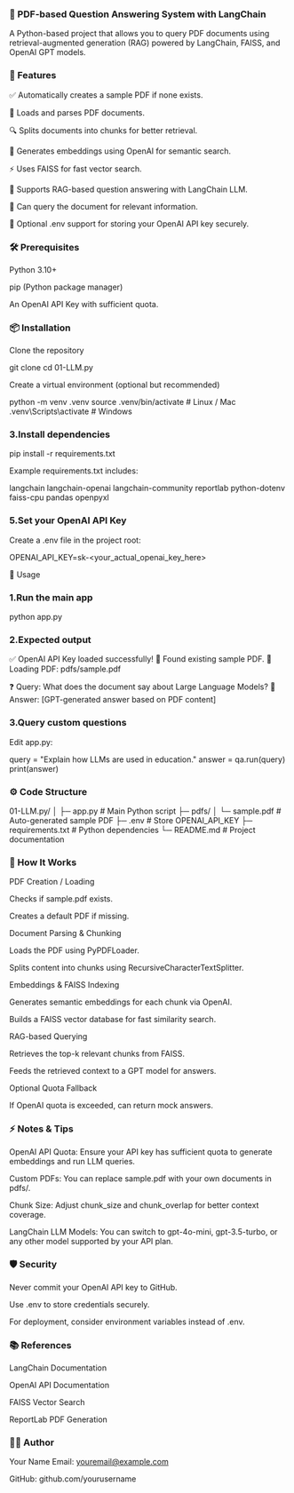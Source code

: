 ### 📄 PDF-based Question Answering System with LangChain

A Python-based project that allows you to query PDF documents using retrieval-augmented generation (RAG) powered by LangChain, FAISS, and OpenAI GPT models.

### 🚀 Features

✅ Automatically creates a sample PDF if none exists.

📂 Loads and parses PDF documents.

🔍 Splits documents into chunks for better retrieval.

🧠 Generates embeddings using OpenAI for semantic search.

⚡ Uses FAISS for fast vector search.

🤖 Supports RAG-based question answering with LangChain LLM.

🔄 Can query the document for relevant information.

🔧 Optional .env support for storing your OpenAI API key securely.

### 🛠️ Prerequisites

Python 3.10+

pip (Python package manager)

An OpenAI API Key with sufficient quota.

### 📦 Installation

Clone the repository

git clone <your-repo-url>
cd 01-LLM.py


Create a virtual environment (optional but recommended)

python -m venv .venv
source .venv/bin/activate      # Linux / Mac
.venv\Scripts\activate         # Windows


### 3.Install dependencies

pip install -r requirements.txt


Example requirements.txt includes:

langchain
langchain-openai
langchain-community
reportlab
python-dotenv
faiss-cpu
pandas
openpyxl


### 5.Set your OpenAI API Key

Create a .env file in the project root:

OPENAI_API_KEY=sk-<your_actual_openai_key_here>

📝 Usage

### 1.Run the main app

python app.py


### 2.Expected output

✅ OpenAI API Key loaded successfully!
📂 Found existing sample PDF.
📂 Loading PDF: pdfs/sample.pdf

❓ Query: What does the document say about Large Language Models?
📖 Answer: [GPT-generated answer based on PDF content]


### 3.Query custom questions

Edit app.py:

query = "Explain how LLMs are used in education."
answer = qa.run(query)
print(answer)

### ⚙️ Code Structure
01-LLM.py/
│
├─ app.py                  # Main Python script
├─ pdfs/
│   └─ sample.pdf          # Auto-generated sample PDF
├─ .env                    # Store OPENAI_API_KEY
├─ requirements.txt        # Python dependencies
└─ README.md               # Project documentation

### 🧠 How It Works

PDF Creation / Loading

Checks if sample.pdf exists.

Creates a default PDF if missing.

Document Parsing & Chunking

Loads the PDF using PyPDFLoader.

Splits content into chunks using RecursiveCharacterTextSplitter.

Embeddings & FAISS Indexing

Generates semantic embeddings for each chunk via OpenAI.

Builds a FAISS vector database for fast similarity search.

RAG-based Querying

Retrieves the top-k relevant chunks from FAISS.

Feeds the retrieved context to a GPT model for answers.

Optional Quota Fallback

If OpenAI quota is exceeded, can return mock answers.

### ⚡ Notes & Tips

OpenAI API Quota: Ensure your API key has sufficient quota to generate embeddings and run LLM queries.

Custom PDFs: You can replace sample.pdf with your own documents in pdfs/.

Chunk Size: Adjust chunk_size and chunk_overlap for better context coverage.

LangChain LLM Models: You can switch to gpt-4o-mini, gpt-3.5-turbo, or any other model supported by your API plan.

### 🛡️ Security

Never commit your OpenAI API key to GitHub.

Use .env to store credentials securely.

For deployment, consider environment variables instead of .env.

### 📚 References

LangChain Documentation

OpenAI API Documentation

FAISS Vector Search

ReportLab PDF Generation

### 👩‍💻 Author

Your Name
Email: youremail@example.com

GitHub: github.com/yourusername
